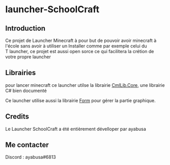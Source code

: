 # launcher-SchoolCraft
## Introduction

Ce projet de Launcher Minecraft à pour but de pouvoir avoir minecraft à l'école sans avoir à utiliser un Installer comme par exemple celui du  
T launcher, ce projet est aussi open sorce ce qui facilitera la crétion de votre propre launcher

## Librairies
pour lancer minecraft ce launcher utilse la librairie [CmlLib.Core](https://github.com/CmlLib/CmlLib.Core), une librairie C# bien documenté

Ce launcher utilise aussi la librairie [Form](https://docs.microsoft.com/fr-fr/dotnet/desktop/winforms/?view=netdesktop-5.0) pour gérer la partie graphique.

## Credits
Le Launcher SchoolCraft a été entièrement dévelloper par ayabusa

## Me contacter
Discord : ayabusa#6813
